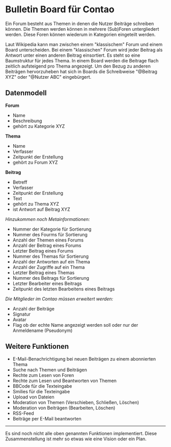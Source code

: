 Bulletin Board für Contao
=========================

Ein Forum besteht aus Themen in denen die Nutzer Beiträge schreiben können. Die
Themen werden können in mehrere (Sub)Foren untergliedert werden. Diese Foren
können wiederum in Kategorien eingeteilt werden.

Laut Wikipedia kann man zwischen einem "klassischem" Forum und einem Board
unterscheiden. Bei einem "klassischen" Forum wird jeder Beitrag als Antwort
unter einen anderen Beitrag einsortiert. Es steht so eine Baumstruktur für jedes
Thema. In einem Board werden die Beitrage flach zeitlich aufsteigend pro Thema
angezeigt. Um den Bezug zu anderen Beiträgen hervorzuheben hat sich in Boards
die Schreibweise "@Beitrag XYZ" oder "@Nutzer ABC" eingebürgert.


Datenmodell
-----------

**Forum**
- Name
- Beschreibung
- gehört zu Kategorie XYZ

**Thema**
- Name
- Verfasser
- Zeitpunkt der Erstellung
- gehört zu Forum XYZ

**Beitrag**
- Betreff
- Verfasser
- Zeitpunkt der Erstellung
- Text
- gehört zu Thema XYZ
- ist Antwort auf Beitrag XYZ

*Hinzukommen noch Metainformationen:*
- Nummer der Kategorie für Sortierung
- Nummer des Fourms für Sortierung
- Anzahl der Themen eines Forums
- Anzahl der Beitrag eines Forums
- Letzter Beitrag eines Forums
- Nummer des Themas für Sortierung
- Anzahl der Antworten auf ein Thema
- Anzahl der Zugriffe auf ein Thema
- Letzter Beitrag eines Themas
- Nummer des Beitrags für Sortierung
- Letzter Bearbeiter eines Beitrags
- Zeitpunkt des letzten Bearbeitens eines Beitrags

*Die Mitglieder im Contao müssen erweitert werden:*
- Anzahl der Beiträge
- Signatur
- Avatar
- Flag ob der echte Name angezeigt werden soll oder nur der Anmeldename
  (Pseudonym)


Weitere Funktionen
------------------

- E-Mail-Benachrichtigung bei neuen Beiträgen zu einem abonnierten Thema
- Suche nach Themen und Beiträgen
- Rechte zum Lesen von Foren
- Rechte zum Lesen und Beantworten von Themen
- BBCode für die Texteingabe
- Smilies für die Texteingabe
- Upload von Dateien
- Moderation von Themen (Verschieben, Schließen, Löschen)
- Moderation von Beiträgen (Bearbeiten, Löschen)
- RSS-Feed
- Beiträge per E-Mail beantworten

---

Es sind noch nicht alle oben genannten Funktionen implementiert. Diese
Zusammenstellung ist mehr so etwas wie eine Vision oder ein Plan.
